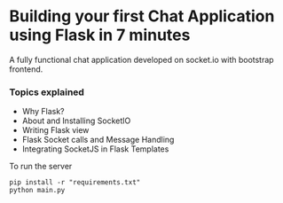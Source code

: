 # Building your first Chat Application using Flask in 7 minutes

A fully functional chat application developed on socket.io with bootstrap frontend.


### Topics explained

- Why Flask?
- About and Installing SocketIO
- Writing Flask view
- Flask Socket calls and Message Handling
- Integrating SocketJS in Flask Templates 

To run the server

    pip install -r "requirements.txt"
    python main.py

